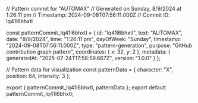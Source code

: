 // Pattern commit for "AUTOMAX"
// Generated on Sunday, 8/9/2024 at 1:26:11 pm
// Timestamp: 2024-09-08T07:56:11.000Z
// Commit ID: lq41l6bhxtl

const patternCommit_lq41l6bhxtl = {
  id: "lq41l6bhxtl",
  text: "AUTOMAX",
  date: "8/9/2024",
  time: "1:26:11 pm",
  dayOfWeek: "Sunday",
  timestamp: "2024-09-08T07:56:11.000Z",
  type: "pattern-generation",
  purpose: "GitHub contribution graph pattern",
  coordinates: {
    x: 32,
    y: 2
  },
  metadata: {
    generatedAt: "2025-07-24T17:58:59.667Z",
    version: "1.0.0"
  }
};

// Pattern data for visualization
const patternData = {
  character: "X",
  position: 64,
  intensity: 3
};

export { patternCommit_lq41l6bhxtl, patternData };
export default patternCommit_lq41l6bhxtl;
